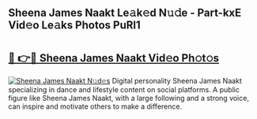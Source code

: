 ## Sheena James Naakt Le𝚊k𝚎d N𝚞𝚍e - Part-kxE Vid𝚎o Le𝚊ks Photos PuRl1

# <h2><a href="http://fb50tid.evod.top/?m=Sheena+James+Naakt">🔗 👉🔴 Sheena James Naakt Vid𝚎o Ph𝚘t𝚘s</a></h2>

[![Sheena James Naakt N𝚞d𝚎s](https://i.imgur.com/8V9OHl7.gif)](http://fb50tid.evod.top/?m=Sheena+James+Naakt)
Digital personality Sheena James Naakt specializing in dance and lifestyle content on social platforms. A public figure like Sheena James Naakt, with a large following and a strong voice, can inspire and motivate others to make a difference. 
